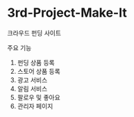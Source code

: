 # 3rd-Project-Make-It

크라우드 펀딩 사이트

주요 기능

1. 펀딩 상품 등록
2. 스토어 상품 등록
3. 광고 서비스
4. 알림 서비스
5. 팔로우 및 좋아요
6. 관리자 페이지
